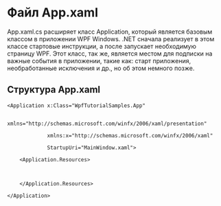 # Файл App.xaml

App.xaml.cs расширяет класс Application, который является базовым классом в приложении WPF Windows. .NET сначала реализует в этом классе стартовые инструкции, а после запускает необходимую страницу WPF. Этот класс, так же, является местом для подписки на важные события в приложении, такие как: старт приложения, необработанные исключения и др., но об этом немного позже.

## Структура App.xaml

```
<Application x:Class="WpfTutorialSamples.App"

             xmlns="http://schemas.microsoft.com/winfx/2006/xaml/presentation"

             xmlns:x="http://schemas.microsoft.com/winfx/2006/xaml"

             StartupUri="MainWindow.xaml">

    <Application.Resources>



    </Application.Resources>

</Application>
```
